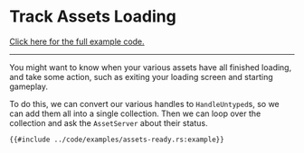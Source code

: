 # Track Assets Loading

[Click here for the full example code.](../code/examples/assets-ready.rs)

---

You might want to know when your various assets have all finished loading, and
take some action, such as exiting your loading screen and starting gameplay.

To do this, we can convert our various handles to `HandleUntyped`s, so we can
add them all into a single collection. Then we can loop over the collection
and ask the `AssetServer` about their status.

```rust,no_run,noplayground
{{#include ../code/examples/assets-ready.rs:example}}
```
